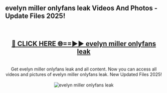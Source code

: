 <h2>evelyn miller onlyfans leak Videos And Photos - Update Files 2025!</h2>
<br>
<div align="center">
<h2><a href="https://linkcuts.com/hfmhzwbr" rel="nofollow">🔴 CLICK HERE 🌐==►► evelyn miller onlyfans leak</a></h2>
<br>
Get evelyn miller onlyfans leak and all content. Now you can access all videos and pictures of evelyn miller onlyfans leak. New Updated Files 2025!
<br>
<br>
<a href="https://linkcuts.com/hfmhzwbr" rel="nofollow" data-target="animated-image.originalLink"><img src="https://i.ibb.co.com/WyWwxjT/player-gif2.gif" alt="evelyn miller onlyfans leak" style="max-width: 100%; display: inline-block;" data-target="animated-image.originalImage"></a>
</div>
<br>